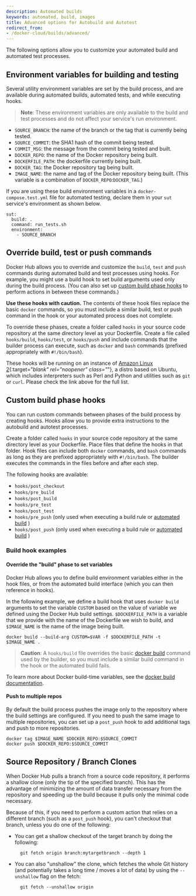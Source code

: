 ```yaml
---
description: Automated builds
keywords: automated, build, images
title: Advanced options for Autobuild and Autotest
redirect_from:
- /docker-cloud/builds/advanced/
---
```


The following options allow you to customize your automated build and automated test processes.

## Environment variables for building and testing

Several utility environment variables are set by the build process, and are
available during automated builds, automated tests, and while executing
hooks.

> **Note**: These environment variables are only available to the build and test
processes and do not affect your service's run environment.

* `SOURCE_BRANCH`: the name of the branch or the tag that is currently being tested.
* `SOURCE_COMMIT`: the SHA1 hash of the commit being tested.
* `COMMIT_MSG`: the message from the commit being tested and built.
* `DOCKER_REPO`: the name of the Docker repository being built.
* `DOCKERFILE_PATH`: the dockerfile currently being built.
* `DOCKER_TAG`: the Docker repository tag being built.
* `IMAGE_NAME`: the name and tag of the Docker repository being built. (This variable is a combination of `DOCKER_REPO`:`DOCKER_TAG`.)

If you are using these build environment variables in a
`docker-compose.test.yml` file for automated testing, declare them in your `sut`
service's environment as shown below.

```none
sut:
  build: .
  command: run_tests.sh
  environment:
    - SOURCE_BRANCH
```


## Override build, test or push commands

Docker Hub allows you to override and customize the `build`, `test` and `push`
commands during automated build and test processes using hooks. For example, you
might use a build hook to set build arguments used only during the build
process. (You can also set up [custom build phase hooks](#custom-build-phase-hooks) to perform actions in between these commands.)

**Use these hooks with caution.** The contents of these hook files replace the
basic `docker` commands, so you must include a similar build, test or push
command in the hook or your automated process does not complete.

To override these phases, create a folder called `hooks` in your source code
repository at the same directory level as your Dockerfile. Create a file called
`hooks/build`, `hooks/test`, or `hooks/push` and include commands that the
builder process can execute, such as `docker` and `bash` commands (prefixed appropriately with `#!/bin/bash`).

These hooks will be running on an instance of [Amazon Linux 2](https://aws.amazon.com/amazon-linux-2/){:target="_blank" rel="noopener" class="_"}, a distro based on Ubuntu, which includes interpreters such as Perl and Python and utilities such as `git` or `curl`. Please check the link above for the full list.

## Custom build phase hooks

You can run custom commands between phases of the build process by creating
hooks. Hooks allow you to provide extra instructions to the autobuild and
autotest processes.

Create a folder called `hooks` in your source code repository at the same
directory level as your Dockerfile. Place files that define the hooks in that
folder. Hook files can include both `docker` commands, and `bash` commands as long as they are prefixed appropriately with `#!/bin/bash`. The builder executes the commands in the files before and after each step.

The following hooks are available:

* `hooks/post_checkout`
* `hooks/pre_build`
* `hooks/post_build`
* `hooks/pre_test`
* `hooks/post_test`
* `hooks/pre_push` (only used when executing a build rule or [automated build](index.md) )
* `hooks/post_push` (only used when executing a build rule or [automated build](index.md) )

### Build hook examples

#### Override the "build" phase to set variables

Docker Hub allows you to define build environment variables either in the hook files, or from the automated build interface (which you can then reference in hooks).

In the following example, we define a build hook that uses `docker build` arguments to set the variable `CUSTOM` based on the value of variable we defined using the Docker Hub build settings. `$DOCKERFILE_PATH` is a variable that we provide with the name of the Dockerfile we wish to build, and `$IMAGE_NAME` is the name of the image being built.

```none
docker build --build-arg CUSTOM=$VAR -f $DOCKERFILE_PATH -t $IMAGE_NAME .
```

> **Caution**: A `hooks/build` file overrides the basic [docker build](../../engine/reference/commandline/build.md) command
used by the builder, so you must include a similar build command in the hook or
the automated build fails.

To learn more about Docker build-time variables, see the [docker build documentation](../../engine/reference/commandline/build.md#set-build-time-variables---build-arg).

#### Push to multiple repos

By default the build process pushes the image only to the repository where the build settings are configured. If you need to push the same image to multiple repositories, you can set up a `post_push` hook to add additional tags and push to more repositories.

```none
docker tag $IMAGE_NAME $DOCKER_REPO:$SOURCE_COMMIT
docker push $DOCKER_REPO:$SOURCE_COMMIT
```

## Source Repository / Branch Clones

When Docker Hub pulls a branch from a source code repository, it performs
a shallow clone (only the tip of the specified branch).  This has the advantage
of minimizing the amount of data transfer necessary from the repository and
speeding up the build because it pulls only the minimal code necessary.

Because of this, if you need to perform a custom action that relies on a different
branch (such as a `post_push` hook), you can't checkout that branch, unless
you do one of the following:

* You can get a shallow checkout of the target branch by doing the following:

		git fetch origin branch:mytargetbranch --depth 1

* You can also "unshallow" the clone, which fetches the whole Git history (and potentially
takes a long time / moves a lot of data) by using the `--unshallow` flag on the fetch:

		git fetch --unshallow origin
